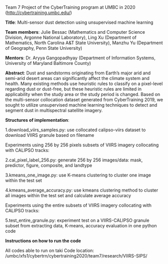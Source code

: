 Team 7 Project of the CyberTraining program at UMBC in 2020 (http://cybertraining.umbc.edu/)

**Title**: Multi-sensor dust detection using unsupervised machine learning

**Team members**: 
Julie Bessac 	(Mathematics and Computer Science Division, Argonne National Laboratory), 
Ling Xu 		(Department of Mathematics, North Carolina A&T State University), 
Manzhu Yu 	(Department of Geography, Penn State University)

**Mentors**: 
Dr. Aryya Gangopadhyay (Department of Information Systems, University of Maryland  Baltimore County)

**Abstract**: 
Dust and sandstorms originating from Earth’s major arid and semi-arid desert areas can significantly affect the climate system and health. Many existing methods use heuristic rules to classify on a pixel-level regarding dust or dust-free, but these heuristic rules are limited in applicability when the study area or the study period is changed. Based on the multi-sensor collocation dataset generated from CyberTraining 2019, we sought to utilize unsupervised machine learning techniques to detect and segment dust in multispectral satellite imagery. 

**Structures of implementation**:

1.download_viirs_samples.py: use collocated calipso-viirs dataset to download VIIRS granule based on filename

Experiments using 256 by 256 pixels subsets of VIIRS imagery collocating with CALIPSO tracks:

2.cal_pixel_label_256.py: generate 256 by 256 images/data: mask, predictor, figure, composite, and landtype

3.kmeans_one_image.py: use K-means clustering to cluster one image within the test set

4.kmeans_average_accuracy.py: use kmeans clustering method to cluster all images within the test set and calculate average accuracy

Experiments using the entire subsets of VIIRS imagery collocating with CALIPSO tracks:

5.test_entire_granule.py: experiment test on a VIIRS-CALIPSO granule subset from extracting data, K-means, accuracy evaluation in one python code

**Instructions on how to run the code**

All codes able to run on taki
Code location: /umbc/xfs1/cybertrn/cybertraining2020/team7/research/VIIRS-SIPS/
